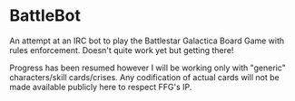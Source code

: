 BattleBot
=========

An attempt at an IRC bot to play the Battlestar Galactica Board Game with rules enforcement.  Doesn't quite work yet but getting there!

Progress has been resumed however I will be working only with "generic" characters/skill cards/crises.
Any codification of actual cards will not be made available publicly here to respect FFG's IP.
